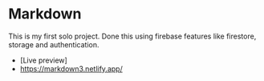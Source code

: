 # Markdown

This is my first solo project. Done this using firebase features like firestore, storage and authentication.
- [Live preview]
- https://markdown3.netlify.app/
